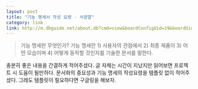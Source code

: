 ```yaml
---
layout: post
title: "기능 명세서 작성 요령 - 서광열"
category: link
link: http://m.dbguide.net/about.db?cmd=view&boardConfigUid=19&boardUid=126053#
---
```


> 기능 명세란 무엇인가? 기능 명세란 1) 사용자의 관점에서 2) 최종 제품이 3) 어떤 모습이며 4) 어떻게 동작할 것인지를 기술한 문서를 말한다.

충분히 좋은 내용을 간결하게 적어주셨다. 글 자체는 시간이 지났지만 읽어보면 프로젝트 시 도움이 될만하다. 문서화의 중요성과 기능 명세의 작성요령을 템플릿 없이 적어주셨다. 그래도 템플릿이 필요하다면 구글링을 해보자.
